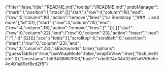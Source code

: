 {"filter":false,"title":"README.md","tooltip":"/README.md","undoManager":{"mark":1,"position":1,"stack":[[{"start":{"row":4,"column":16},"end":{"row":5,"column":16},"action":"remove","lines":["or Bootstrap ","### ... and more"],"id":51},{"start":{"row":4,"column":15},"end":{"row":4,"column":16},"action":"remove","lines":[" "]}],[{"start":{"row":0,"column":22},"end":{"row":0,"column":23},"action":"insert","lines":[":"],"id":52}]]},"ace":{"folds":[],"scrolltop":0,"scrollleft":0,"selection":{"start":{"row":0,"column":23},"end":{"row":0,"column":23},"isBackwards":false},"options":{"guessTabSize":true,"useWrapMode":false,"wrapToView":true},"firstLineState":0},"timestamp":1563438667908,"hash":"cde0f74c34d32d61a9765e5e4c401a89ef8ed2f6"}